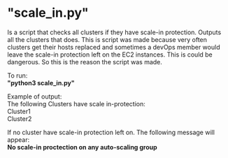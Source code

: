 # "scale_in.py"  
Is a script that checks all clusters if they have scale-in protection. Outputs all the clusters that does. 
This is script was made because very often clusters get their hosts replaced and sometimes a devOps member would leave the scale-in protection left on the EC2 instances. This is could be dangerous. So this is the reason the script was made. 

To run:  
**"python3 scale_in.py"**  

Example of output:  
The following Clusters have scale in-protection:  
Cluster1  
Cluster2  


If no cluster have scale-in protection left on. The following message will appear:  
**No scale-in proctection on any auto-scaling group**
